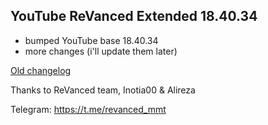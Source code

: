 ## YouTube ReVanced Extended 18.40.34
- bumped YouTube base 18.40.34
- more changes (i'll update them later)

[Old changelog](https://kazimmt.github.io/RVX-Features/changelog/yt-rvx)

Thanks to ReVanced team, Inotia00 & Alireza

Telegram: https://t.me/revanced_mmt
